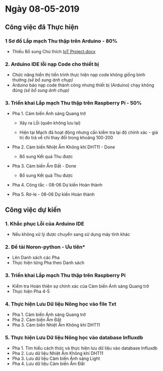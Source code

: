 # Ngày 08-05-2019

## Công việc đã Thực hiện

### 1 Sơ đồ Lắp mạch Thu thập trên Arduino - 80%

- Thiếu Bổ sung Chú thích [IoT Project.docx](https://drive.google.com/open?id=18jifvo1Lqh-AklhmRjVGmBYaqtryk-A0)

### 2. Arduino IDE lỗi nạp Code cho thiết bị

- Chức năng hiển thị tiến trình thực hiện nạp code không giống bình thường *(sẽ bổ sung ảnh chụp)*
- Arduino báo nạp code thành công nhưng thiết bị (Arduino) chạy không đúng *(sẽ bổ sung ảnh chụp)*

### 3. Triển khai Lắp mạch Thu thập trên Raspberry Pi - 50%

- Pha 1. Cảm biến Ánh sáng Quang trở

  - Xảy ra Lỗi (quên không lưu lại)

  - Hiện tại Mạch đã hoạt động nhưng cần kiểm tra lại độ chính xác - giá trị đo trả về chỉ thay đổi trong khoảng 100-200

- Pha 2. Cảm biến Nhiệt Ẩm Không khí DHT11 - Done

  - Bổ sung Kết quả Thu được

- Pha 3. Cảm biến Ẩm Đất - Done

  - Bổ sung Kết quả Thu được

- Pha 4. Công tắc - 08-06 Dự kiến Hoàn thành

- Pha 5. Rơ-le - 08-06 Dự kiến Hoàn thành

## Công việc dự kiến

### 1. Khắc phục Lỗi của Arduino IDE

- Nếu không xử lý được chuyển sang sử dụng máy tính khác

### 2. Đề tài Noron-python - Ưu tiên*

- Lên Danh sách các Pha
- Thực hiện từng Pha theo Danh sách

### 3. Triển khai Lắp mạch Thu thập trên Raspberry Pi

- Kiểm tra Hoàn thiện sự chính xác của Cảm biến Ánh sáng Quang trở
- Thực hiện Pha 4-5

### 4. Thực hiện Lưu Dữ liệu Nông học vào file Txt

- Pha 1. Cảm biến Ánh sáng Quang trở
- Pha 2. Cảm biến Ẩm Đất
- Pha 3. Cảm biến Nhiệt Ẩm Không khí DHT11

### 5. Thực hiện Lưu Dữ liệu Nông học vào database Influxdb

- Pha 1. Tìm hiểu cách thức và thực hiện lưu dữ liệu vào database Influxdb
- Pha 2. Lưu dữ liệu Nhiệt Ẩm Không khí DHT11
- Pha 3. Lưu dữ liệu Cảm biến Ánh sáng Light
- Pha 4. Lưu dữ liệu Cảm biến Ẩm Đất
